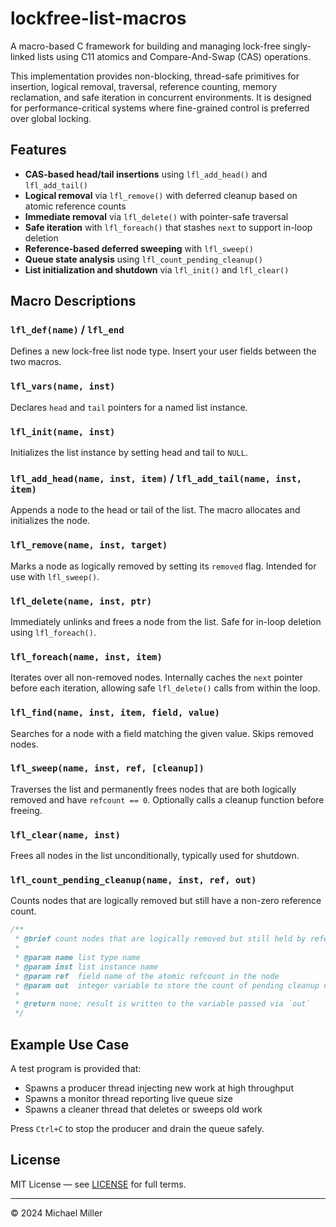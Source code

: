# lockfree-list-macros

A macro-based C framework for building and managing lock-free singly-linked lists using C11 atomics and Compare-And-Swap (CAS) operations.

This implementation provides non-blocking, thread-safe primitives for insertion, logical removal, traversal, reference counting, memory reclamation, and safe iteration in concurrent environments. It is designed for performance-critical systems where fine-grained control is preferred over global locking.

## Features

- **CAS-based head/tail insertions** using `lfl_add_head()` and `lfl_add_tail()`
- **Logical removal** via `lfl_remove()` with deferred cleanup based on atomic reference counts
- **Immediate removal** via `lfl_delete()` with pointer-safe traversal
- **Safe iteration** with `lfl_foreach()` that stashes `next` to support in-loop deletion
- **Reference-based deferred sweeping** with `lfl_sweep()`
- **Queue state analysis** using `lfl_count_pending_cleanup()`
- **List initialization and shutdown** via `lfl_init()` and `lfl_clear()`

## Macro Descriptions

### `lfl_def(name)` / `lfl_end`
Defines a new lock-free list node type. Insert your user fields between the two macros.

### `lfl_vars(name, inst)`
Declares `head` and `tail` pointers for a named list instance.

### `lfl_init(name, inst)`
Initializes the list instance by setting head and tail to `NULL`.

### `lfl_add_head(name, inst, item)` / `lfl_add_tail(name, inst, item)`
Appends a node to the head or tail of the list. The macro allocates and initializes the node.

### `lfl_remove(name, inst, target)`
Marks a node as logically removed by setting its `removed` flag. Intended for use with `lfl_sweep()`.

### `lfl_delete(name, inst, ptr)`
Immediately unlinks and frees a node from the list. Safe for in-loop deletion using `lfl_foreach()`.

### `lfl_foreach(name, inst, item)`
Iterates over all non-removed nodes. Internally caches the `next` pointer before each iteration, allowing safe `lfl_delete()` calls from within the loop.

### `lfl_find(name, inst, item, field, value)`
Searches for a node with a field matching the given value. Skips removed nodes.

### `lfl_sweep(name, inst, ref, [cleanup])`
Traverses the list and permanently frees nodes that are both logically removed and have `refcount == 0`. Optionally calls a cleanup function before freeing.

### `lfl_clear(name, inst)`
Frees all nodes in the list unconditionally, typically used for shutdown.

### `lfl_count_pending_cleanup(name, inst, ref, out)`
Counts nodes that are logically removed but still have a non-zero reference count.

```c
/**
 * @brief count nodes that are logically removed but still held by references
 *
 * @param name list type name
 * @param inst list instance name
 * @param ref  field name of the atomic refcount in the node
 * @param out  integer variable to store the count of pending cleanup nodes
 *
 * @return none; result is written to the variable passed via `out`
 */
```

## Example Use Case

A test program is provided that:
- Spawns a producer thread injecting new work at high throughput
- Spawns a monitor thread reporting live queue size
- Spawns a cleaner thread that deletes or sweeps old work

Press `Ctrl+C` to stop the producer and drain the queue safely.

## License

MIT License — see [LICENSE](./LICENSE) for full terms.

---

© 2024 Michael Miller

